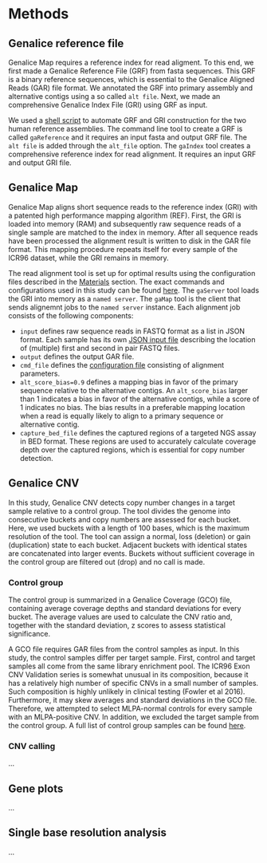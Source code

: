 # Methods

## Genalice reference file
Genalice Map requires a reference index for read aligment. To this end, we first made a Genalice Reference File (GRF) from fasta sequences. This GRF is a binary reference sequences, which is essential to the Genalice Aligned Reads (GAR) file format. We annotated the GRF into primary assembly and alternative contigs using a so called `alt file`. Next, we made an comprehensive Genalice Index File (GRI) using GRF as input.

We used a [shell script](scripts/reference.sh) to automate GRF and GRI construction for the two human reference assemblies. The command line tool to create a GRF is called `gaReference` and it requires an input fasta and output GRF file. The `alt file` is added through the `alt_file` option. The `gaIndex` tool creates a comprehensive reference index for read alignment. It requires an input GRF and output GRI file.


## Genalice Map
Genalice Map aligns short sequence reads to the reference index (GRI) with a patented high performance mapping algorithm (REF). First, the GRI is loaded into memory (RAM) and subsequently raw sequence reads of a single sample are matched to the index in memory.  After all sequence reads have been processed the alignment result is written to disk in the GAR file format. This mapping procedure repeats itself for every sample of the ICR96 dataset, while the GRI remains in memory. 

The read alignment tool is set up for optimal results using the configuration files described in the [Materials](Materials.md) section. The exact commands and configurations used in this study can be found [here](scripts/map.sh). The `gaServer` tool loads the GRI into memory as a `named server`. The `gaMap` tool is the client that sends alignemnt jobs to the `named server` instance. Each alignment job consists of the following components:

* `input` defines raw sequence reads in FASTQ format as a list in JSON format. Each sample has its own [JSON input file](json) describing the location of (multiple) first and second in pair FASTQ files.
* `output` defines the output GAR file.
* `cmd_file` defines the [configuration file](configs/human.map.conf) consisting of alignment parameters.
* `alt_score_bias=0.9` defines a mapping bias in favor of the primary sequence relative to the alternative contigs. An `alt_score_bias` larger than 1 indicates a bias in favor of the alternative contigs, while a score of 1 indicates no bias. The bias results in a preferable mapping location when a read is equally likely to align to a primary sequence or alternative contig.
* `capture_bed_file` defines the captured regions of a targeted NGS assay in BED format. These regions are used to accurately calculate coverage depth over the captured regions, which is essential for copy number detection. 

## Genalice CNV
In this study, Genalice CNV detects copy number changes in a target sample relative to a control group.  The tool divides the genome into consecutive buckets and copy numbers are assessed for each bucket. Here, we used buckets with a length of 100 bases, which is the maximum resolution of the tool. The tool can assign a normal, loss (deletion) or gain (duplication) state to each bucket. Adjacent buckets with identical states are concatenated into larger events. Buckets without sufficient coverage in the control group are filtered out (drop) and no call is made. 

### Control group
The control group is summarized in a Genalice Coverage (GCO) file, containing average coverage depths and standard deviations for every bucket. The average values are used to calculate the CNV ratio and, together with the standard deviation, z scores to assess statistical significance. 

A GCO file requires GAR files from the control samples as input. In this study, the control samples differ per target sample. First, control and target samples all come from the same library enrichment pool. The ICR96 Exon CNV Validation series is somewhat unusual in its composition, because it has a relatively high number of specific CNVs in a small number of samples. Such composition is highly unlikely in clinical testing (Fowler et al 2016). Furthermore, it may skew averages and standard deviations in the GCO file.  Therefore, we attempted to select MLPA-normal controls for every sample with an MLPA-positive CNV. In addition, we excluded the target sample from the control group. A full list of control group samples can be found [here](controls).

### CNV calling
...

## Gene plots
...

## Single base resolution analysis
...
